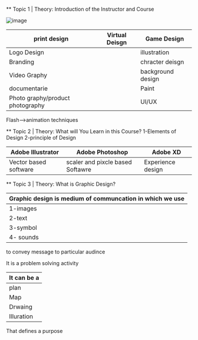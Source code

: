 ** Topic 1 | Theory: Introduction of the Instructor and Course

![image](https://github.com/princit/Graphic-Design/assets/29123911/39f79cab-7403-4b72-917d-d72097013815)
 <table>
    <thead>
      <tr>
        <th>print design</th>
        <th>Virtual Deisgn</th>
        <th>Game Design</th>
      </tr>
    </thead>
    <tbody>
        <tr>
            <td>Logo  Design</td>
            <td></td>
            <td>illustration</td>          
        </tr>
        <tr>
            <td>Branding</td>
            <td></td>
            <td>chracter deisgn </td>
        </tr>
        <tr>
            <td>Video Graphy</td>
            <td></td>
            <td>background design </td>
        </tr>
         <tr>
            <td>documentarie</td>
            <td></td>
            <td>Paint</td>
        </tr>
        <tr>
            <td>Photo graphy/product photography</td>
            <td></td>
            <td>UI/UX </td>
        </tr>
    </tbody>
  </table>              

Flash-->animation techniques

** Topic 2 | Theory: What will You Learn in this Course?
1-Elements of Design 
2-principle of Design

 <table>
    <thead>
      <tr>
        <th>Adobe Illustrator</th>
        <th>Adobe Photoshop</th>
        <th>Adobe XD</th>
      </tr>
    </thead>
    <tbody>
        <tr>
            <td>Vector based software</td>
            <td>scaler and pixcle based Softawre</td>
            <td>Experience design</td>          
        </tr>
    </tbody>
  </table>              
** Topic 3 | Theory: What is Graphic Design?
 
<table>
    <thead>
      <tr>
        <th>Graphic design is medium of communcation in which we use</th>
      </tr>
    </thead>
    <tbody>
        <tr>
            <td>1-images</td>         
        </tr>
        <tr>
            <td>2-text</td>         
        </tr>
        <tr>
            <td>3-symbol</td>         
        </tr>
        <tr>
            <td>4- sounds</td>         
        </tr>
    </tbody>
  </table>              
to convey message to particular audince

It is a problem solving activity 
 
<table>
    <thead>
      <tr>
        <th>It can be a</th>
      </tr>
    </thead>
    <tbody>
        <tr>
            <td>plan</td>         
        </tr>
        <tr>
            <td>Map</td>         
        </tr>
        <tr>
            <td>Drwaing</td>         
        </tr>
        <tr>
            <td>Illuration</td>         
        </tr>
    </tbody>
  </table>  
That defines a purpose



